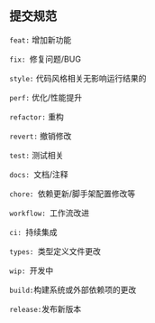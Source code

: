 ## 提交规范

`feat:` 增加新功能

`fix: `修复问题/BUG

`style:` 代码风格相关无影响运行结果的

`perf:` 优化/性能提升

`refactor:` 重构

`revert:` 撤销修改

`test:` 测试相关

`docs: `文档/注释

`chore: `依赖更新/脚手架配置修改等

`workflow: `工作流改进

`ci: `持续集成

`types: `类型定义文件更改

`wip: `开发中

`build:`构建系统或外部依赖项的更改

`release:`发布新版本